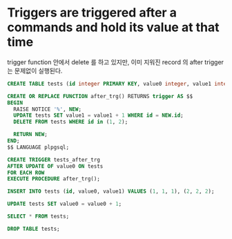 # Triggers are triggered after a commands and hold its value at that time

trigger function 안에서 delete 를 하고 있지만, 이미 지워진 record 의 after trigger 는 문제없이 실행된다.

```sql
CREATE TABLE tests (id integer PRIMARY KEY, value0 integer, value1 integer);

CREATE OR REPLACE FUNCTION after_trg() RETURNS trigger AS $$
BEGIN
  RAISE NOTICE '%', NEW;
  UPDATE tests SET value1 = value1 + 1 WHERE id = NEW.id;
  DELETE FROM tests WHERE id in (1, 2);

  RETURN NEW;
END;
$$ LANGUAGE plpgsql;

CREATE TRIGGER tests_after_trg
AFTER UPDATE OF value0 ON tests
FOR EACH ROW
EXECUTE PROCEDURE after_trg();

INSERT INTO tests (id, value0, value1) VALUES (1, 1, 1), (2, 2, 2);

UPDATE tests SET value0 = value0 + 1;

SELECT * FROM tests;

DROP TABLE tests;
```

